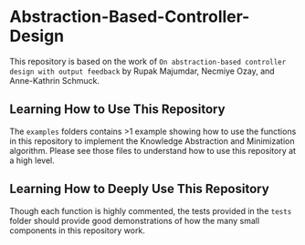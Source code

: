 # Abstraction-Based-Controller-Design
This repository is based on the work of `On abstraction-based controller design with output feedback` by Rupak Majumdar, Necmiye Ozay, and Anne-Kathrin Schmuck.

## Learning How to Use This Repository

The `examples` folders contains >1 example showing how to use the functions in this repository to implement the Knowledge Abstraction and Minimization algorithm. Please see those files to understand how to use this repository at a high level.

## Learning How to Deeply Use This Repository

Though each function is highly commented, the tests provided in the `tests` folder should provide good demonstrations of how the many small components in this repository work.
